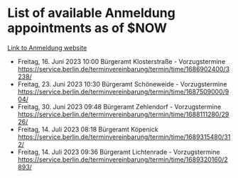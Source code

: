 # List of available Anmeldung appointments as of $NOW
[Link to Anmeldung website](https://service.berlin.de/terminvereinbarung/termin/tag.php?termin=1&anliegen[]=120686&dienstleisterlist=122210,122217,327316,122219,327312,122227,327314,122231,327346,122243,327348,122254,122252,329742,122260,329745,122262,329748,122271,327278,122273,327274,122277,327276,330436,122280,327294,122282,327290,122284,327292,122291,327270,122285,327266,122286,327264,122296,327268,150230,329760,122297,327286,122294,327284,122312,329763,122314,329775,122304,327330,122311,327334,122309,327332,317869,122281,327352,122279,329772,122283,122276,327324,122274,327326,122267,329766,122246,327318,122251,327320,122257,327322,122208,327298,122226,327300&herkunft=http%3A%2F%2Fservice.berlin.de%2Fdienstleistung%2F120686%2F)
- Freitag, 16. Juni 2023 10:00 Bürgeramt Klosterstraße - Vorzugstermine https://service.berlin.de/terminvereinbarung/termin/time/1686902400/3238/
- Freitag, 23. Juni 2023 10:30 Bürgeramt Schöneweide - Vorzugstermine https://service.berlin.de/terminvereinbarung/termin/time/1687509000/904/
- Freitag, 30. Juni 2023 09:48 Bürgeramt Zehlendorf - Vorzugstermine https://service.berlin.de/terminvereinbarung/termin/time/1688111280/2926/
- Freitag, 14. Juli 2023 08:18 Bürgeramt Köpenick https://service.berlin.de/terminvereinbarung/termin/time/1689315480/312/
- Freitag, 14. Juli 2023 09:36 Bürgeramt Lichtenrade - Vorzugstermine https://service.berlin.de/terminvereinbarung/termin/time/1689320160/2893/
